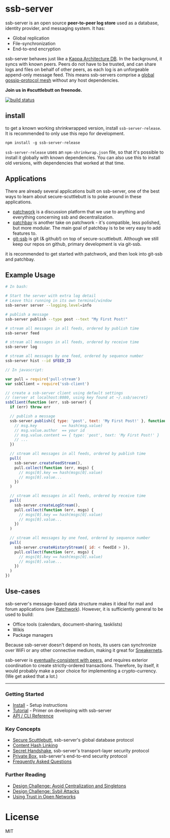 # ssb-server

ssb-server is an open source **peer-to-peer log store** used as a database, identity provider, and messaging system.
It has:

 - Global replication
 - File-synchronization
 - End-to-end encryption

ssb-server behaves just like a [Kappa Architecture DB](http://www.kappa-architecture.com/).
In the background, it syncs with known peers.
Peers do not have to be trusted, and can share logs and files on behalf of other peers, as each log is an unforgeable append-only message feed.
This means ssb-servers comprise a [global gossip-protocol mesh](https://en.wikipedia.org/wiki/Gossip_protocol) without any host dependencies.

**Join us in #scuttlebutt on freenode.**

[![build status](https://secure.travis-ci.org/ssbc/ssb-server.png)](http://travis-ci.org/ssbc/ssb-server)

## install

to get a known working shrinkwrapped version, install `ssb-server-release`.
It is recommended to only use this repo for development.

```
npm install -g ssb-server-release
```

`ssb-server-release` uses an `npm-shrinkwrap.json` file,
so that it's possible to install it globally with known dependencies.
You can also use this to install old versions, with dependencies
that worked at that time.

## Applications

There are already several applications built on ssb-server,
one of the best ways to learn about secure-scuttlebutt is to poke around in these applications.

* [patchwork](http://github.com/ssbc/patchwork) is a discussion platform that we use to anything and everything concerning ssb and decentralization.
* [patchbay](http://github.com/dominictarr/patchbay) is another take on patchwork - it's compatible, less polished, but more modular. The main goal of patchbay is to be very easy to add features to.
* [git-ssb](https://github.com/clehner/git-ssb) is git (& github!) on top of secure-scuttlebutt. Although we still keep our repos on github, primary development is via git-ssb.

it is recommended to get started with patchwork, and then look into git-ssb and patchbay.

## Example Usage
```bash
# In bash:

# Start the server with extra log detail
# Leave this running in its own terminal/window
ssb-server server --logging.level=info

# publish a message
ssb-server publish --type post --text "My First Post!"

# stream all messages in all feeds, ordered by publish time
ssb-server feed

# stream all messages in all feeds, ordered by receive time
ssb-server log

# stream all messages by one feed, ordered by sequence number
ssb-server hist --id $FEED_ID
```
```js
// In javascript:

var pull = require('pull-stream')
var ssbClient = require('ssb-client')

// create a ssb-server client using default settings
// (server at localhost:8080, using key found at ~/.ssb/secret)
ssbClient(function (err, ssb-server) {
  if (err) throw err

  // publish a message
  ssb-server.publish({ type: 'post', text: 'My First Post!' }, function (err, msg) {
    // msg.key           == hash(msg.value)
    // msg.value.author  == your id
    // msg.value.content == { type: 'post', text: 'My First Post!' }
    // ...
  })

  // stream all messages in all feeds, ordered by publish time
  pull(
    ssb-server.createFeedStream(),
    pull.collect(function (err, msgs) {
      // msgs[0].key == hash(msgs[0].value)
      // msgs[0].value...
    })
  )

  // stream all messages in all feeds, ordered by receive time
  pull(
    ssb-server.createLogStream(),
    pull.collect(function (err, msgs) {
      // msgs[0].key == hash(msgs[0].value)
      // msgs[0].value...
    })
  )

  // stream all messages by one feed, ordered by sequence number
  pull(
    ssb-server.createHistoryStream({ id: < feedId > }),
    pull.collect(function (err, msgs) {
      // msgs[0].key == hash(msgs[0].value)
      // msgs[0].value...
    })
  )
})
```

## Use-cases

ssb-server's message-based data structure makes it ideal for mail and forum applications (see [Patchwork](https://ssbc.github.io/patchwork/)).
However, it is sufficiently general to be used to build:

 - Office tools (calendars, document-sharing, tasklists)
 - Wikis
 - Package managers

Because ssb-server doesn't depend on hosts, its users can synchronize over WiFi or any other connective medium, making it great for [Sneakernets](https://en.wikipedia.org/wiki/Sneakernet).

ssb-server is [eventually-consistent with peers](https://en.wikipedia.org/wiki/Eventual_consistency), and requires exterior coordination to create strictly-ordered transactions.
Therefore, by itself, it would probably make a poor choice for implementing a crypto-currency.
(We get asked that a lot.)

---

### Getting Started

- [Install](https://ssbc.github.io/docs/ssb-server/install.html) - Setup instructions
- [Tutorial](https://ssbc.github.io/docs/ssb-server/tutorial.html) - Primer on developing with ssb-server
- [API / CLI Reference](https://ssb-server.io/apis/ssb-server/ssb.html)

### Key Concepts

- [Secure Scuttlebutt](https://ssbc.github.io/secure-scuttlebutt/), ssb-server's global database protocol
- [Content Hash Linking](https://ssbc.github.io/docs/ssb/linking.html)
- [Secret Handshake](https://ssbc.github.io/docs/ssb/secret-handshake.html), ssb-server's transport-layer security protocol
- [Private Box](https://ssbc.github.io/docs/ssb/end-to-end-encryption.html), ssb-server's end-to-end security protocol
- [Frequently Asked Questions](https://ssbc.github.io/docs/ssb/faq.html)

### Further Reading

- [Design Challenge: Avoid Centralization and Singletons](https://ssbc.github.io/docs/articles/design-challenge-avoid-centralization-and-singletons.html)
- [Design Challenge: Sybil Attacks](https://ssbc.github.io/docs/articles/design-challenge-sybil-attack.html)
- [Using Trust in Open Networks](https://ssbc.github.io/docs/articles/using-trust-in-open-networks.html)


# License

MIT

